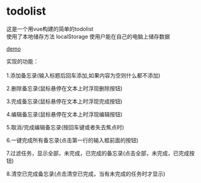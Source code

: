# todolist
这是一个用vue构建的简单的todolist</br>
使用了本地储存方法 localStorage 使用户能在自己的电脑上储存数据

[demo]( https://websixsix.github.io/todolist/dist/)

实现的功能：</br>
</br>
1.添加备忘录(输入标题后回车添加,如果内容为空则什么都不添加)

2.删除备忘录(鼠标悬停在文本上时浮现删除按钮)

3.完成备忘录(鼠标悬停在文本上时浮现完成按钮)

4.编辑备忘录(鼠标悬停在文本上时浮现编辑按钮)

5.取消/完成编辑备忘录(按回车键或者失去焦点时)

6.一键完成所有备忘录(点击第一行的输入框前面的按钮)

7.过滤任务，显示全部，未完成，已完成的备忘录(点击全部，未完成，已完成按钮)

8.清空已完成备忘录(点击清空已完成，当有未完成的任务时才显示)
